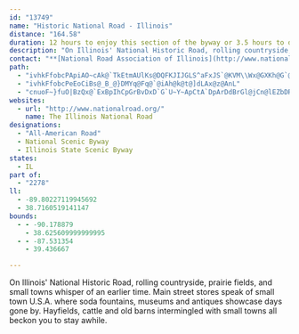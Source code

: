 ```yaml
---
id: "13749"
name: "Historic National Road - Illinois"
distance: "164.58"
duration: 12 hours to enjoy this section of the byway or 3.5 hours to drive it.
description: "On Illinois' National Historic Road, rolling countryside, prairie fields, and small towns whisper of an earlier time. Main street stores speak of small town U.S.A. where soda fountains, museums and antiques showcase days gone by. Hayfields, cattle and old barns intermingled with small towns all beckon you to stay awhile."
contact: "**[National Road Association of Illinois](http://www.nationalroad.org/)**  \r\n 888-268-0042  \r\n 618-664-9343  \r\n [Send E-mail](mailto:info@nationalroad.org)  \r\n\r\n**[Tourism Bureau of Southwestern Illinois](www.thetourismbureau.org/)**  \r\n 800-442-1488  \r\n 618-397-1488  \r\n [Send E-mail](mailto:info@thetourismbureau.org )  \r\n\r\n"
path:
  - "ivhkFfobcPApiAO~cAk@`TkEtmAUlKs@DQFKJIJGLS^aFxJS`@KVM\\Wx@GXKh@G`@Ef@y@lNC`EhAzVDpBD~@LnBTvCX`DhA~SCdCQlBo@jCm@hB}G~QmCdJiEjM}@tCmA|Dg@tAcBfDcAlAoBjBmEdDcBzAcA~AcAfCS~@U^i@L}CYcDlm@_@nDlBhAbC`D|EnPrBbJ|DzSvEbX`Jl_@tMlh@`WSChAIl@iAnD]vBKzBDzER|DbA`Kp@lFfAtFd@lDn@lMh@hFrB~JxEvQdLzi@xBrMdAvHf@jGrAjVlBzRrDre@p@lGj@~Cd@fAdAjA~MbHpBxApDjD[bDfEjAnCpAX@ZV~@t@VVZ^Zb@V^b@`AZ~@h@fBj@nB^lARn@N\\N^\\l@PXj@t@nAhAnA`AhItGr_@bZhCjB|IlErBfAlB~@v@b@hCrAhB|@jEzBdCpAlExBbB`Ad@\\f@b@`DfDvC`D|AzAfAlANRt@r@`BhBxCzC~@fAdAdAtBnBNNlApAvHrGr@TrADpLB`BBt@@p@Fr@JR|@R|@hRhz@jFEv@fDfGErHzIrDvEdLbQnGhM`@~A|BjTDvBUlFi@vGmAxG}ApF[zBIdBX|LUtKP`TAhDXdKNdOET@f@?j@RnTP|N@b@?vAHdEDRZh[jB`XEXHvAV`DVnD@TPpBFz@?`HFJOh{@_@`b@IZGvHCp@?j@?TCj@UdVD\\EbHo@`q@m@d{@I|ABnFExAXjDd@hCz@~CpClFdDdEPDlKpIrExDhBjBvBzCzH`PdTj\\|A~CdBrE`FhPrCxGdGfLjFbJfBfEf@vBZzBN~BIjc@DvBTnCb@hBl@fBx@xA`[pe@nYrc@jClEt@pBh@nBDp@KzAeGxHn@jALt@OfHT|A^xArX~v@`Mn\\mKbNs@pAQt@OrAg@xOGTExB^fLYnGIfAk@vHCt@CT?`AiAhT"
  - "ivhkFfobcPeEoCiBs@_B_@}DMYq@Fq@`@iAh@k@t@]dLAx@z@AnL"
  - "cnuoF~}fuO|BzQx@`ExBpIhCpGrBvDxD`G`U~Y~ApCtA`DpArDdBrGl@jCn@lEZbDRrENnIe@rGc@jC_AtBe@p@m@j@sBrAo@p@nAhErBrI`GpXb@lA~CrPhFn^zBrSlEzd@dAxIrDhUhOv{@dc@zgCpTvoAxGra@bAzEfZpeBlF~[r@dH^hHDlHI`KuOh_Ce@lJ?tIXtKh@nG~@zHfBvIvAnFjC~GnCxFfCnEvElGfCfC~KlJha@j[jI`HbFjFfHvJrCjEpHzNlE|LvDtMxBnKdX`|AzCzMvLxd@vu@|wCna@b~AhGhWv[v_Bh`A||EhCxOx@hKXfJInMcCjeB?nZ^bPd@|LpAbSbCbXxDvWfG|ZtBrIliAxkEvgA`aF`C~JdUtcAl]z}AvFrVbCrHrDjI|BbE`G`IdEdEt_@~\\jDfDxDpEhE`H|BxEvBtFzA`F|@lDbkAp|F`WtfArTp~@rJ|c@dG~[dd@xiCxy@phEjDhRjCbMfDlLfBfEdDrGpCfEtBrClC|CvIbI|CrDvDfGnBlElBnGfX|lAzAhJ`A|JnI|lAzAxPjAvJ|AnJxAfIrBhJdCrJ|CzJpCzH|ClH`JhR|oAbeCnDzHzFbN|ChIxEdO|CbLjIj]pKle@rD`On\\hwApAxFvAzH~BnP|A|PpFpgAnA`QrAvL~BnO~A`IvBzInC~Jp^zlAreBd~FpIdY|GpS|BjIpGfTza@ltAbB~EjNdd@j\\tgAhdAbgDp_@xqArTxfApAnHnTljBlN`oAlVrtBrMziAbDtW~@hGpId`@bApFhBbMbEj\\HtE_@vb@OxFC`GKnF?fP]|X_@jd@lUEvGHt@Hr@x@VjApR|yAvD~ZlFpZxB~G|Uno@rAhFd@xClCbUh@|CXr@p@rAbBzAv@^lGxArAr@nBbCx@nCT~ADxAA`As@dHErA^nDh}@fcEdM`n@nFnVpz@h`E~x@tyDbVboAxVxnAdb@xnBts@~hDvn@lwCbGbZ~a@bnBfaCvbLzLxj@xItb@haAptEdZfwAjFdVpE|T`\\j|Az^dgBlMlq@z@tDd@pA|@jB~AzBrRzNhCxBhApAx@zAn@`B^~A^jCR~B?|FS~Be@zCi@~BcCxHm@rCWrBMrBErB\\xFj@dEz\\`gBtKlj@dCnNnGb\\vAtIf@fG|HjfDXrEbAfJ~@`Gh@`ID~FEzByAvYCzSoSMkJ@y@AUKsTEqEFoBPmEx@}VfIB^QlBQ~@y@zBeApBc@rAStA{@~w@?bFNxFNnDh@pHrA`KjA|FX|@hRzu@bAhD~@pBxBhDxCrCpDpB|GnBlAn@n@f@~@`AhC|Dq^da@xCzEhBlBtG`DbDfCnAxAbBvCxAzD`Ih\\dNfi@ttAdsF|DnOzf@lpBdG|Vhc@reBrEtOrD`LrCxH`I|QvFhLxExIrEtHbKnO|FdIIt@EfFc@`B_A~@uMdJw@lAk@fCErCd@xgApNAB|GH|A|AzJx@fJVtEzCb^pKzhAtAzRpE~T|BjHx@tB|DdIZrAhKpx@jDr_@tIto@rEjd@dJfv@Vr@h@Pjl@Cl@f@^jAXbuADlp@Inh@Zj`@f@tdB|w@eAlJ?nPSr@?bBZz@h@zAtA`AkAr@g@tAg@|@O|BIdd@Wd`@hwApHpWvgAjnDbGvS`Ln]bDzLr@lDd@lFb@`Ky@D\\tJp@nEx@rBlAvBzA`BjFpDjBzBfAxBj@rB|Rdy@nBfKxB|PfCf^bBjYr@rHhAjHrBjJnDhLf{@jdCXjA^tCX`K`@vCZfAdAjCd@t@bAfArFxElApB|FnPnAxEl@rCxAtJx@hKDdE?hI^\\~AnHf@~DJbC?jGi@nGIdFa@by@Tz@Xb@~@LfCD~@RdA~@zFtKxFtIhd@`oAhAjCpDlG~CbG`FrLvAtDpObc@lLp^pGpT|Rlu@jC`JtDjKp@vAXZhAp@fDjAvAnAZr@XnAX`CC`GJv@f@pA|CzGrFvLxFbMdCpFlFnLnAnC|FfMxB|EdAvBpBxDdAhBnAvBhAfBbD~EJPfBpC|@|A`AjBz@`BhCbGd@|@T`@nBvC~FnI~FlIzFhIbAvAfBhCvApBdAtAZ\\^ZnBrA~BzAg@vAY|Ad@X|@v@`A|@z@~@Z^VZX^r@fAj@|@~EfH`AxAv@pAlAtBhArBlA`CbAxBfB`E`A|B`AhCpAlDtAjERt@nA~CDP|AdEdAfCp@rAx@xAJXh@fAPVz@xAfBlCdBdC|F|HjEzFNVbBxBbFvGpBhC|AjBxA`Bx@z@x@x@`Az@~@v@dAx@~AjArBtA^TlAp@~DrBlFzBvCnAdEjBj@RtAn@dCnAx@d@t@f@zAhAv@p@v@t@`AdAtA~AZQd@WNIRERAJBTJRNX\\VTb@XvEnC|FlDvEtCz@l@lAp@lDxBhAz@fFbDbInGfL|ExCFbE|@\\@PNJHLJNRJPh@lAFzBJvn@Ph^b@xEpEbTrHj]vFdYHpA^z`@Nj]RbCrAtGb@lA\\v@bCrDvAnCrHbRRpBs@pTh`@tmBfHnc@r@fAf@Zf@JhMJ`BV|Ar@bBfBvKbOxCvClUj[Xr@Uzw@MvTGd}@IbWJp}BLpCp@fCVxAD`BYjBcMeI"
websites:
  - url: "http://www.nationalroad.org/"
    name: The Illinois National Road
designations:
  - "All-American Road"
  - National Scenic Byway
  - Illinois State Scenic Byway
states:
  - IL
part of:
  - "2278"
ll:
  - -89.80227119945692
  - 38.7160519141147
bounds:
  - - -90.178879
    - 38.625609999999995
  - - -87.531354
    - 39.436667

---
```


On Illinois' National Historic Road, rolling countryside, prairie fields, and small towns whisper of an earlier time. Main street stores speak of small town U.S.A. where soda fountains, museums and antiques showcase days gone by. Hayfields, cattle and old barns intermingled with small towns all beckon you to stay awhile.
